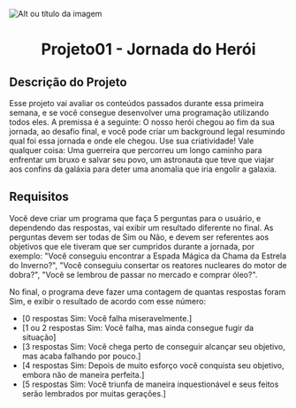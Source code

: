 ![Alt ou título da imagem](https://2315530342-files.gitbook.io/~/files/v0/b/gitbook-x-prod.appspot.com/o/spaces%2F-Mi99jjCn0YFUe30kpPL%2Fuploads%2FmFlzIcbVMgh6m16kALMg%2Fezgif.com-gif-maker%20(1).gif?alt=media&token=bcb684fe-45d5-4feb-a22b-8fb51c8c0022)


# <h1 align="center"> Projeto01 - Jornada do Herói</h1>

## Descrição do Projeto
Esse projeto vai avaliar os conteúdos passados durante essa primeira semana, e se você consegue desenvolver uma programação utilizando todos eles.
A premissa é a seguinte: O nosso herói chegou ao fim da sua jornada, ao desafio final, e você pode criar um background legal resumindo qual foi essa jornada e onde ele chegou. Use sua criatividade! Vale qualquer coisa: Uma guerreira que percorreu um longo caminho para enfrentar um bruxo e salvar seu povo, um astronauta que teve que viajar aos confins da galáxia para deter uma anomalia que iria engolir a galaxia.

## Requisitos
Você deve criar um programa que faça 5 perguntas para o usuário, e dependendo das respostas, vai exibir um resultado diferente no final. As perguntas devem ser todas de Sim ou Não, e devem ser referentes aos objetivos que ele tiveram que ser cumpridos durante a jornada, por exemplo: "Você conseguiu encontrar a Espada Mágica da Chama da Estrela do Inverno?", "Você conseguiu consertar os reatores nucleares do motor de dobra?", "Você se lembrou de passar no mercado e comprar óleo?".

No final, o programa deve fazer uma contagem de quantas respostas foram Sim, e exibir o resultado de acordo com esse número:

- [0 respostas Sim: Você falha miseravelmente.]
- [1 ou 2 respostas Sim: Você falha, mas ainda consegue fugir da situação]
- [3 respostas Sim: Você chega perto de conseguir alcançar seu objetivo, mas acaba falhando por pouco.]
- [4 respostas Sim: Depois de muito esforço você conquista seu objetivo, embora não de maneira perfeita.]
- [5 respostas Sim: Você triunfa de maneira inquestionável e seus feitos serão lembrados por muitas gerações.]